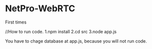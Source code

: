 # NetPro-WebRTC

First times

//How to run code.
1.npm install
2.cd src
3.node app.js


You have to chage database at app.js, because you will not run code. 